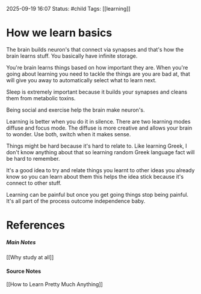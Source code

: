 2025-09-19 16:07
Status: #child
Tags: [[learning]]
# How we learn basics
The brain builds neuron's that connect via synapses and that's how the brain learns stuff. You basically have infinite storage. 

You're brain learns things based on how important they are. When you're going about learning you need to tackle the things are you are bad at, that will give you away to automatically select what to learn next.

Sleep is extremely important because it builds your synapses and cleans them from metabolic toxins.

Being social and exercise help the brain make neuron's.

Learning is better when you do it in silence. There are two learning modes diffuse and focus mode. The diffuse is more creative and allows your brain to wonder. Use both, switch when it makes sense.

Things might be hard because it's hard to relate to. Like learning Greek, I don't know anything about that so learning random Greek language fact will be hard to remember.

It's a good idea to try and relate things you learnt to other ideas you already know so you can learn about them this helps the idea stick because it's connect to other stuff.

Learning can be painful but once you get going things stop being painful. It's all part of the process outcome independence baby. 
# References
##### Main Notes
[[Why study at all]]
#### Source Notes
[[How to Learn Pretty Much Anything]]